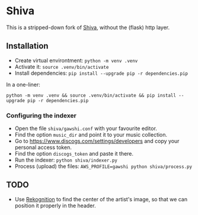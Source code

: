 Shiva
=====

This is a stripped-down fork of [Shiva](https://github.com/tooxie/shiva-server),
without the (flask) http layer.

## Installation

* Create virtual environtment: `python -m venv .venv`
* Activate it: `source .venv/bin/activate`
* Install dependencies: `pip install --upgrade pip -r dependencies.pip`

In a one-liner:
```
python -m venv .venv && source .venv/bin/activate && pip install --upgrade pip -r dependencies.pip
```

### Configuring the indexer

* Open the file `shiva/gawshi.conf` with your favourite editor.
* Find the option `music_dir` and point it to your music collection.
* Go to https://www.discogs.com/settings/developers and copy your personal access token.
* Find the option `discogs_token` and paste it there.
* Run the indexer: `python shiva/indexer.py`
* Process (upload) the files: `AWS_PROFILE=gawshi python shiva/process.py`

## TODO

* Use [Rekognition](https://aws.amazon.com/de/rekognition/) to find the center of
  the artist's image, so that we can position it properly in the header.
